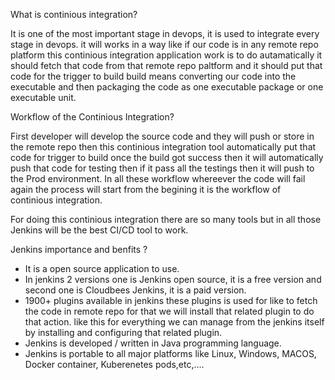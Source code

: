 What is continious integration?

It is one of the most important stage in devops, it is used to integrate every stage in devops. it will works in a way like if our code is in any remote repo platform this continious integration application work is to do autamatically it should fetch that code from that remote repo paltform and it should put that code for the trigger to build build means converting our code into the executable and then packaging the code as one executable package or one executable unit.

Workflow of the Continious Integration?

First developer will develop the source code and they will push or store in the remote repo then this continious integration tool automatically put that code for trigger to build once the build got success then it will automatically push that code for testing then if it pass all the testings then it will push to the Prod environment. In all these workflow whereever the code will fail again the process will start from the begining it is the workflow of continious integration.

For doing this continious integration there are so many tools but in all those Jenkins will be the best CI/CD tool to work.

Jenkins importance and benfits ?

- It is a open source application to use.
- In jenkins 2 versions one is Jenkins open source, it is a free version and second one is Cloudbees Jenkins, it is a paid version.
- 1900+ plugins available in jenkins these plugins is used for like to fetch the code in remote repo for that we will install that related plugin to do that action. like this for everything we can manage from the jenkins itself by installing and configuring that related plugin.
- Jenkins is developed / written in Java programming language.
- Jenkins is portable to all major platforms like Linux, Windows, MACOS, Docker container, Kuberenetes pods,etc,....